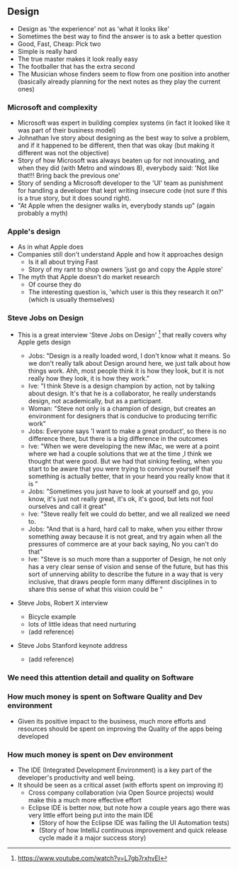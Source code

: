 ## Design

- Design as 'the experience' not as 'what it looks like'
- Sometimes the best way to find the answer is to ask a better question
- Good, Fast, Cheap: Pick two
- Simple is really hard
 - The true master makes it look really easy
  - The footballer that has the extra second
  - The Musician whose finders seem to flow from one position into another (basically already planning for the next notes as they play the current ones)

### Microsoft and complexity
 - Microsoft was expert in building complex systems (in fact it looked like it was part of their business model)
 - Johnathan Ive story about designing as the best way to solve a problem, and if it happened to be different, then that was okay (but making it different was not the objective)
 - Story of how Microsoft was always beaten up for not innovating, and when they did (with Metro and windows 8), everybody said: 'Not like that!!! Bring back the previous one'  
 - Story of sending a Microsoft developer to the 'UI' team as punishment for handling a developer that kept writing insecure code (not sure if this is a true story, but it does sound right).
  - "At Apple when the designer walks in, everybody stands up" (again probably a myth)

### Apple's design

  - As in what Apple does
  - Companies still don't understand Apple and how it approaches design
    - Is it all about trying Fast
    - Story of my rant to shop owners 'just go and copy the Apple store'
  - The myth that Apple doesn't do market research
    - Of course they do
    - The interesting question is, 'which user is this they research it on?' (which is usually themselves)

### Steve Jobs on Design

  - This is a great interview 'Steve Jobs on Design' [^jobs-on-design] that really covers why Apple gets design

    - Jobs: "Design is a really loaded word, I don't know what it means. So we don't really talk about Design around here, we just talk about how things work. Ahh, most people think it is how they look, but it is not really how they look, it is how they work."
    - Ive: "I think Steve is a design champion by action, not by talking about design. It's that he is a collaborator, he really understands design, not academically, but as a participant.
    - Woman: "Steve not only is a champion of design, but creates an environment for designers that is conducive to producing terrific work"
    - Jobs: Everyone says 'I want to make a great product', so there is no difference there, but there is a big difference in the outcomes
    - Ive: "When we were developing the new iMac, we were at a point where we had a couple solutions that we at the time ,I think we thought that were good. But we had that sinking feeling, when you start to be aware that you were trying to convince yourself that something is actually better, that in your heard you really know that it is "
    - Jobs: "Sometimes you just have to look at yourself and go, you know, it's just not really great, it's ok, it's good, but lets not fool ourselves and call it great"
    - Ive: "Steve really felt we could do better, and we all realized we need to.
    - Jobs: "And that is a hard, hard call to make, when you either throw something away because it is not great, and try again when all the pressures of commerce are at your back saying, No you can't do that"
    - Ive: "Steve is so much more than a supporter of Design, he not only has a very clear sense of vision and sense of the future, but has this sort of unnerving ability to describe the future in a way that is very inclusive, that draws people form many different disciplines in to share this sense of what this vision could be "

  - Steve Jobs, Robert X interview

    - Bicycle example
    - lots of little ideas that need nurturing
    - (add reference)

  - Steve Jobs Stanford keynote address

    - (add reference)

[^jobs-on-design]: https://www.youtube.com/watch?v=L7gb7rxhvEI


### We need this attention detail and quality on Software

### How much money is spent on Software Quality and Dev environment

  - Given its positive impact to the business, much more efforts and resources should be spent on improving the Quality of the apps being developed

### How much money is spent on Dev environment

  - The IDE (Integrated Development Environment) is a key part of the developer's productivity and well being.
  - It should be seen as a critical asset (with efforts spent on improving it)
    - Cross company collaboration (via Open Source projects) would make this a much more effective effort
    - Eclipse IDE is better now, but note how a couple years ago there was very little effort being put into the main IDE  
      - (Story of how the Eclipse IDE was failing the UI Automation tests)
      - (Story of how IntelliJ continuous improvement and quick release cycle made it a major success story)
